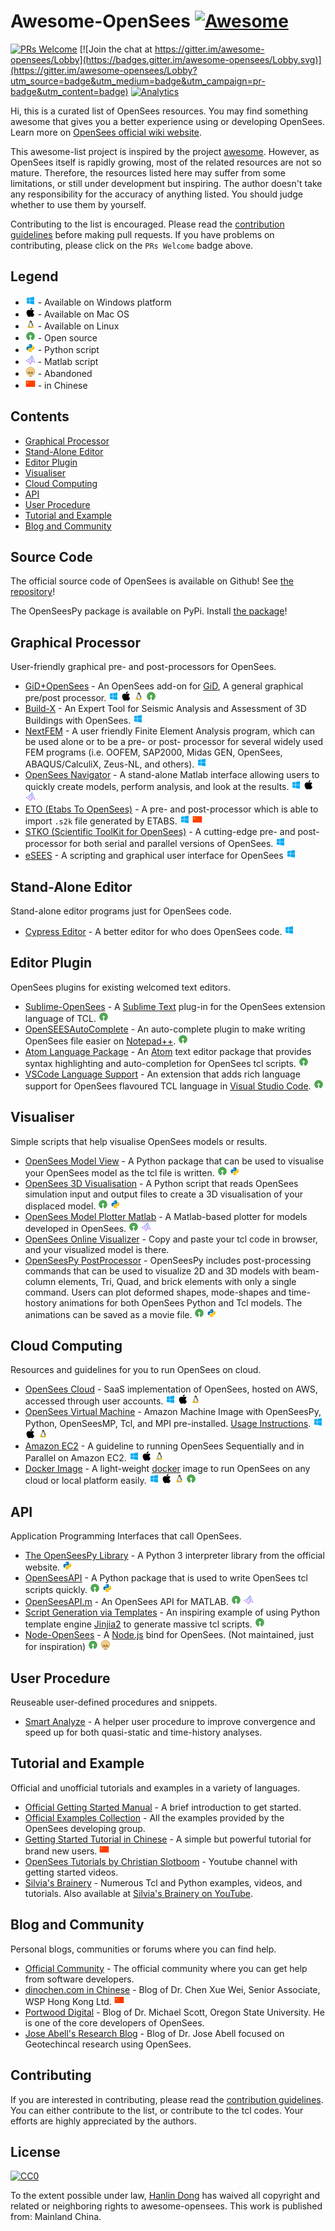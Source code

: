 # Awesome-OpenSees  [![Awesome](https://awesome.re/badge.svg)](https://awesome.re)

[![PRs Welcome](https://img.shields.io/badge/PRs-welcome-brightgreen.svg?style=flat-square)](http://makeapullrequest.com)
[![Join the chat at https://gitter.im/awesome-opensees/Lobby](https://badges.gitter.im/awesome-opensees/Lobby.svg)](https://gitter.im/awesome-opensees/Lobby?utm_source=badge&utm_medium=badge&utm_campaign=pr-badge&utm_content=badge)
[![Analytics](https://ga-beacon.appspot.com/UA-112803115-1/github-repo-readme)](https://github.com/Hanlin-Dong/awesome-opensees)

Hi, this is a curated list of OpenSees resources. You may find something awesome that gives you a better experience using or developing OpenSees. Learn more on [OpenSees official wiki website](http://opensees.berkeley.edu/wiki/index.php/Main_Page).

This awesome-list project is inspired by the project [awesome](https://github.com/sindresorhus/awesome). However, as OpenSees itself is rapidly growing, most of the related resources are not so mature. Therefore, the resources listed here may suffer from some limitations, or still under development but inspiring. The author doesn't take any responsibility for the accuracy of anything listed. You should judge whether to use them by yourself.

Contributing to the list is encouraged. Please read the [contribution guidelines](contributing.md) before making pull requests. If you have problems on contributing, please click on the `PRs Welcome` badge above. 

## Legend

* ![win][win] - Available on Windows platform
* ![mac][mac] - Available on Mac OS
* ![linux][linux] - Available on Linux
* ![oss][oss] - Open source
* ![python][python] - Python script
* ![matlab][matlab] - Matlab script
* ![skull][skull] - Abandoned
* ![chinese][chinese] - in Chinese

## Contents
* [Graphical Processor](#graphical-processor)
* [Stand-Alone Editor](#stand-alone-editor)
* [Editor Plugin](#editor-plugin)
* [Visualiser](#visualiser)
* [Cloud Computing](#cloud-computing)
* [API](#api)
* [User Procedure](#user-procedure)
* [Tutorial and Example](#tutorial-and-example)
* [Blog and Community](#blog-and-community)

## Source Code
The official source code of OpenSees is available on Github! See [the repository](https://github.com/OpenSees/OpenSees)!

The OpenSeesPy package is available on PyPi. Install [the package](https://pypi.org/project/openseespy/)!

## Graphical Processor
User-friendly graphical pre- and post-processors for OpenSees.

* [GiD+OpenSees](http://gidopensees.rclab.civil.auth.gr/) - An OpenSees add-on for [GiD](https://www.gidhome.com/download/), A general graphical pre/post processor. ![win][win] ![mac][mac] ![linux][linux] ![oss][oss]
* [Build-X](https://npsyrras.wixsite.com/buildx4opensees) - An Expert Tool for Seismic Analysis and Assessment of 3D Buildings with OpenSees. ![win][win]
* [NextFEM](http://www.nextfem.it/it/home/) - A user friendly Finite Element Analysis program, which can be used alone or to be a pre- or post- processor for several widely used FEM programs (i.e. OOFEM, SAP2000, Midas GEN, OpenSees, ABAQUS/CalculiX, Zeus-NL, and others). ![win][win]
* [OpenSees Navigator](http://openseesnavigator.berkeley.edu/) - A stand-alone Matlab interface allowing users to quickly create models, perform analysis, and look at the results. ![win][win] ![mac][mac] ![matlab][matlab]
* [ETO (Etabs To OpenSees)](http://www.dinochen.com/article.asp?id=149) - A pre- and post-processor which is able to import `.s2k` file generated by ETABS. ![win][win] ![chinese][chinese]
* [STKO (Scientific ToolKit for OpenSees)](https://asdeasoft.net/?product-stko) - A cutting-edge pre- and post-processor for both serial and parallel versions of OpenSees. ![win][win]
* [eSEES](https://www.silviasbrainery.com/esees) - A scripting and graphical user interface for OpenSees ![win][win]

## Stand-Alone Editor
Stand-alone editor programs just for OpenSees code.

* [Cypress Editor](http://cypress.hrshojaie.com/en-us/default.aspx) - A better editor for who does OpenSees code. ![win][win]

## Editor Plugin
OpenSees plugins for existing welcomed text editors.

* [Sublime-OpenSees](https://packagecontrol.io/packages/OpenSees) - A [Sublime Text](https://www.sublimetext.com/) plug-in for the OpenSees extension language of TCL. ![oss][oss]
* [OpenSEESAutoComplete](https://github.com/Hanlin-Dong/OpenSEESAutoComplete) - An auto-complete plugin to make writing OpenSees file easier on [Notepad++](https://notepad-plus-plus.org/). ![oss][oss]
* [Atom Language Package](https://github.com/jamesmaguire/language-opensees) - An [Atom](https://atom.io/) text editor package that provides syntax highlighting and auto-completion for OpenSees tcl scripts. ![oss][oss]
* [VSCode Language Support](https://github.com/jamesmaguire/vscode-language-opensees) - An extension that adds rich language support for OpenSees flavoured TCL language in [Visual Studio Code](https://code.visualstudio.com/). ![oss][oss]

## Visualiser
Simple scripts that help visualise OpenSees models or results.

* [OpenSees Model View](https://github.com/jamesmaguire/opensees-model-view) - A Python package that can be used to visualise your OpenSees model as the tcl file is written. ![oss][oss] ![python][python]
* [OpenSees 3D Visualisation](https://github.com/jamesmaguire/opensees-3d-visualisation) - A Python script that reads OpenSees simulation input and output files to create a 3D visualisation of your displaced model. ![oss][oss] ![python][python]
* [OpenSees Model Plotter Matlab](https://github.com/gerardjoreilly/OpenSees-Model-Plotter-Matlab) - A Matlab-based plotter for models developed in OpenSees. ![oss][oss] ![matlab][matlab]
* [OpenSees Online Visualizer](http://www.hanlindong.com/tool/opensees-online-visualizer/) - Copy and paste your tcl code in browser, and your visualized model is there.
* [OpenSeesPy PostProcessor](https://openseespydoc.readthedocs.io/en/latest/src/plotcmds.html) - OpenSeesPy includes post-processing commands that can be used to visualize 2D and 3D models with beam-column elements, Tri, Quad, and brick elements with only a single command. Users can plot deformed shapes, mode-shapes and time-hostory animations for both OpenSees Python and Tcl models. The animations can be saved as a movie file. ![oss][oss] ![python][python]

## Cloud Computing
Resources and guidelines for you to run OpenSees on cloud.

* [OpenSees Cloud](https://openseescloud.com) - SaaS implementation of OpenSees, hosted on AWS, accessed through user accounts. ![win][win] ![mac][mac] ![linux][linux]
* [OpenSees Virtual Machine](https://aws.amazon.com/marketplace/pp/prodview-pfdzfieycxidk) - Amazon Machine Image with OpenSeesPy, Python, OpenSeesMP, Tcl, and MPI pre-installed. [Usage Instructions](https://secondsees.com/opensees-ami-usage-instructions/). ![win][win] ![mac][mac] ![linux][linux]
* [Amazon EC2](http://opensees.berkeley.edu/wiki/index.php/AmazonEC2) - A guideline to running OpenSees Sequentially and in Parallel on Amazon EC2. ![win][win] ![mac][mac] ![linux][linux]
* [Docker Image](https://hub.docker.com/r/hanlindong/opensees/) - A light-weight [docker](https://www.docker.com/) image to run OpenSees on any cloud or local platform easily. ![win][win] ![mac][mac] ![linux][linux] ![oss][oss]


## API
Application Programming Interfaces that call OpenSees.

* [The OpenSeesPy Library](http://openseespydoc.readthedocs.io) - A Python 3 interpreter library from the official website. ![python][python]
* [OpenSeesAPI](https://github.com/nassermarafi/OpenSeesAPI) - A Python package that is used to write OpenSees tcl scripts quickly. ![oss][oss] ![python][python]
* [OpenSeesAPI.m](https://github.com/andrewdsen/OpenSeesAPI.m) - An OpenSees API for MATLAB. ![oss][oss] ![matlab][matlab]
* [Script Generation via Templates](https://github.com/ucgmsim/OpenSees_script-generation) - An inspiring example of using Python template engine [Jinjia2](http://jinja.pocoo.org/) to generate massive tcl scripts. ![oss][oss]
* [Node-OpenSees](https://github.com/lge88/node-opensees) - A [Node.js](https://nodejs.org/) bind for OpenSees. (Not maintained, just for inspiration) ![oss][oss] ![skull][skull]

## User Procedure
Reuseable user-defined procedures and snippets.

* [Smart Analyze](https://github.com/Hanlin-Dong/SmartAnalyze) - A helper user procedure to improve convergence and speed up for both quasi-static and time-history analyses.

## Tutorial and Example
Official and unofficial tutorials and examples in a variety of languages.

* [Official Getting Started Manual](http://opensees.berkeley.edu/wiki/index.php/Getting_Started) - A brief introduction to get started.
* [Official Examples Collection](http://opensees.berkeley.edu/wiki/index.php/Examples) - All the examples provided by the OpenSees developing group.
* [Getting Started Tutorial in Chinese](http://www.hanlindong.com/2017/opensees-bootstrap/) - A simple but powerful tutorial for brand new users. ![chinese][chinese]
* [OpenSees Tutorials by Christian Slotboom](https://www.youtube.com/channel/UCA31vQmuRBOjjsHDFjxkelQ) - Youtube channel with getting started videos.
* [Silvia's Brainery](https://www.silviasbrainery.com/) - Numerous Tcl and Python examples, videos, and tutorials. Also available at [Silvia's Brainery on YouTube](https://www.youtube.com/c/SilviasBrainery).

## Blog and Community
Personal blogs, communities or forums where you can find help.

* [Official Community](http://opensees.berkeley.edu/community/index.php) - The official community where you can get help from software developers.
* [dinochen.com in Chinese](http://dinochen.com/) - Blog of Dr. Chen Xue Wei, Senior Associate, WSP Hong Kong Ltd. ![chinese][chinese]
* [Portwood Digital](https://portwooddigital.com/) - Blog of Dr. Michael Scott, Oregon State University. He is one of the core developers of OpenSees.
* [Jose Abell's Research Blog](https://joseabell.com/) - Blog of Dr. Jose Abell focused on Geotechincal research using OpenSees.

## Contributing
If you are interested in contributing, please read the [contribution guidelines](contributing.md). You can either contribute to the list, or contribute to the tcl codes. Your efforts are highly appreciated by the authors.

## License
[![CC0](http://i.creativecommons.org/p/zero/1.0/88x31.png)](http://creativecommons.org/publicdomain/zero/1.0/)

To the extent possible under law, [Hanlin Dong](http://www.hanlindong.com) has waived all copyright and related or neighboring rights to awesome-opensees. This work is published from: Mainland China.

[win]: media/icons8-windows8-16.png
[mac]: media/icons8-mac-os-filled-16.png
[linux]: media/icons8-linux-16.png
[oss]: media/icons8-oss-16.png
[python]: media/icons8-python-16.png
[matlab]: media/icons8-matlab-16.png
[skull]: media/icons8-skull-16.png
[chinese]: media/icons8-zh-16.png
